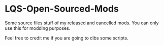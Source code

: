 # LQS-Open-Sourced-Mods
Some source files stuff of my released and cancelled mods.
You can only use this for modding purposes. 

Feel free to credit me if you are going to dibs some scripts.
